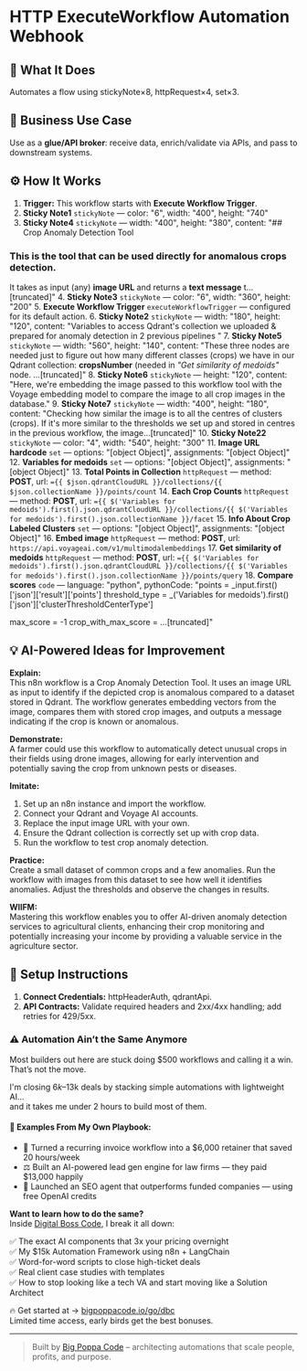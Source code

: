 # HTTP ExecuteWorkflow Automation Webhook
  ## 🚀 What It Does
  Automates a flow using stickyNote×8, httpRequest×4, set×3.
  
  ## 💼 Business Use Case
  Use as a **glue/API broker**: receive data, enrich/validate via APIs, and pass to downstream systems.
  
  ## ⚙️ How It Works
  1. **Trigger:** This workflow starts with **Execute Workflow Trigger**.
  2. **Sticky Note1** `stickyNote` — color: "6", width: "400", height: "740"
3. **Sticky Note4** `stickyNote` — width: "400", height: "380", content: "## Crop Anomaly Detection Tool
### This is the tool that can be used directly for anomalous crops detection. 
It takes as input (any) **image URL** and returns a **text message** t…[truncated]"
4. **Sticky Note3** `stickyNote` — color: "6", width: "360", height: "200"
5. **Execute Workflow Trigger** `executeWorkflowTrigger` — configured for its default action.
6. **Sticky Note2** `stickyNote` — width: "180", height: "120", content: "Variables to access Qdrant's collection we uploaded & prepared for anomaly detection in 2 previous pipelines
"
7. **Sticky Note5** `stickyNote` — width: "560", height: "140", content: "These three nodes are needed just to figure out how many different classes (crops) we have in our Qdrant collection: **cropsNumber** (needed in *"Get similarity of medoids"* node. …[truncated]"
8. **Sticky Note6** `stickyNote` — height: "120", content: "Here, we're embedding the image passed to this workflow tool with the Voyage embedding model to compare the image to all crop images in the database."
9. **Sticky Note7** `stickyNote` — width: "400", height: "180", content: "Checking how similar the image is to all the centres of clusters (crops).
If it's more similar to the thresholds we set up and stored in centres in the previous workflow, the image…[truncated]"
10. **Sticky Note22** `stickyNote` — color: "4", width: "540", height: "300"
11. **Image URL hardcode** `set` — options: "[object Object]", assignments: "[object Object]"
12. **Variables for medoids** `set` — options: "[object Object]", assignments: "[object Object]"
13. **Total Points in Collection** `httpRequest` — method: **POST**, url: `={{ $json.qdrantCloudURL }}/collections/{{ $json.collectionName }}/points/count`
14. **Each Crop Counts** `httpRequest` — method: **POST**, url: `={{ $('Variables for medoids').first().json.qdrantCloudURL }}/collections/{{ $('Variables for medoids').first().json.collectionName }}/facet`
15. **Info About Crop Labeled Clusters** `set` — options: "[object Object]", assignments: "[object Object]"
16. **Embed image** `httpRequest` — method: **POST**, url: `https://api.voyageai.com/v1/multimodalembeddings`
17. **Get similarity of medoids** `httpRequest` — method: **POST**, url: `={{ $('Variables for medoids').first().json.qdrantCloudURL }}/collections/{{ $('Variables for medoids').first().json.collectionName }}/points/query`
18. **Compare scores** `code` — language: "python", pythonCode: "points = _input.first()['json']['result']['points']
threshold_type = _('Variables for medoids').first()['json']['clusterThresholdCenterType']

max_score = -1
crop_with_max_score = …[truncated]"
  
  ## 💡 AI-Powered Ideas for Improvement
  **Explain:**  
This n8n workflow is a Crop Anomaly Detection Tool. It uses an image URL as input to identify if the depicted crop is anomalous compared to a dataset stored in Qdrant. The workflow generates embedding vectors from the image, compares them with stored crop images, and outputs a message indicating if the crop is known or anomalous.

**Demonstrate:**  
A farmer could use this workflow to automatically detect unusual crops in their fields using drone images, allowing for early intervention and potentially saving the crop from unknown pests or diseases.

**Imitate:**  
1. Set up an n8n instance and import the workflow.
2. Connect your Qdrant and Voyage AI accounts.
3. Replace the input image URL with your own.
4. Ensure the Qdrant collection is correctly set up with crop data.
5. Run the workflow to test crop anomaly detection.

**Practice:**  
Create a small dataset of common crops and a few anomalies. Run the workflow with images from this dataset to see how well it identifies anomalies. Adjust the thresholds and observe the changes in results.

**WIIFM:**  
Mastering this workflow enables you to offer AI-driven anomaly detection services to agricultural clients, enhancing their crop monitoring and potentially increasing your income by providing a valuable service in the agriculture sector.
  
  ## 🔧 Setup Instructions
  1. **Connect Credentials:** httpHeaderAuth, qdrantApi.
2. **API Contracts:** Validate required headers and 2xx/4xx handling; add retries for 429/5xx.
  
### ⚠️ Automation Ain’t the Same Anymore

Most builders out here are stuck doing $500 workflows and calling it a win.  
That’s not the move.  

I'm closing $6k–$13k deals by stacking simple automations with lightweight AI...  
and it takes me under 2 hours to build most of them.

#### 🧠 Examples From My Own Playbook:
- 🔁 Turned a recurring invoice workflow into a $6,000 retainer that saved 20 hours/week  
- ⚖️ Built an AI-powered lead gen engine for law firms — they paid $13,000 happily  
- 🚀 Launched an SEO agent that outperforms funded companies — using free OpenAI credits  

**Want to learn how to do the same?**  
Inside [Digital Boss Code](https://bigpoppacode.io/go/dbc), I break it all down:

✅ The exact AI components that 3x your pricing overnight  
✅ My $15k Automation Framework using n8n + LangChain  
✅ Word-for-word scripts to close high-ticket deals  
✅ Real client case studies with templates  
✅ How to stop looking like a tech VA and start moving like a Solution Architect  

🔥 Get started at → [bigpoppacode.io/go/dbc](https://bigpoppacode.io/go/dbc)  
Limited time access, early birds get the best bonuses.

---
> Built by [Big Poppa Code](https://bigpoppacode.io) – architecting automations that scale people, profits, and purpose.
  